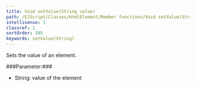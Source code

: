 ```yaml
---
title: Void setValue(String value)
path: /EJScript/Classes/HtmlElement/Member functions/Void setValue(String value)
intellisense: 1
classref: 1
sortOrder: 395
keywords: setValue(String)
---
```



Sets the value of an element.




###Parameter:###


 - String: value of the element


